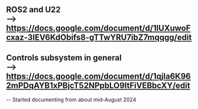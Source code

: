 ## ROS2 and U22 <br> -->  https://docs.google.com/document/d/1IUXuwoFcxaz-3IEV6KdObifs8-gTTwYRU7ibZ7mqqgg/edit

## Controls subsystem in general <br> -->  https://docs.google.com/document/d/1qjla6K962mPDqAYB1xPBjcT52NPpbLO9ItFiVEBbcXY/edit


-- Started documenting from about mid-August 2024
